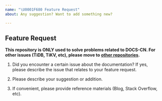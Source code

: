 ```yaml
---
name: "\U0001F680 Feature Request"
about: Any suggestion? Want to add something new?

---
```


## Feature Request


**This repository is ONLY used to solve problems related to DOCS-CN.
For other issues (TiDB, TiKV, etc), please move to [other repositories](https://github.com/pingcap/).**
<!-- 本仓库仅用于解决与中文文档相关的问题，
其他方面问题（如 TiDB、TiKV 等），请移步其他[相关仓库](https://github.com/pingcap/)。 -->

1. Did you encounter a certain issue about the documentation? If yes, please describe the issue that relates to your feature request.
<!-- 1. 提出的扩充文档部分，是因为你遇到了相关问题吗？如果是，请描述一下你所遇到的问题。-->


2. Please describe your suggestion or addition.
<!-- 2. 描述你想要扩充的方面或你的建议。-->


3. If convenient, please provide reference materials (Blog, Stack Overflow, etc).
<!-- 3. 如果方便的话，请提供一些参考资料（如你遇到的博客、搜索到的资料等）。-->



